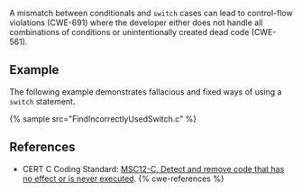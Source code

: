 A mismatch between conditionals and `switch` cases can lead to control-flow violations (CWE-691) where the developer either does not handle all combinations of conditions or unintentionally created dead code (CWE-561).


## Example
The following example demonstrates fallacious and fixed ways of using a `switch` statement.

{% sample src="FindIncorrectlyUsedSwitch.c" %}

## References
* CERT C Coding Standard: [MSC12-C. Detect and remove code that has no effect or is never executed](https://wiki.sei.cmu.edu/confluence/display/c/MSC12-C.+Detect+and+remove+code+that+has+no+effect+or+is+never+executed).
{% cwe-references %}
